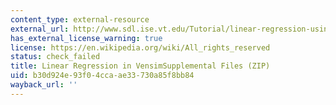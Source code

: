 ```yaml
---
content_type: external-resource
external_url: http://www.sdl.ise.vt.edu/Tutorial/linear-regression-using-vensim-file.zip
has_external_license_warning: true
license: https://en.wikipedia.org/wiki/All_rights_reserved
status: check_failed
title: Linear Regression in VensimSupplemental Files (ZIP)
uid: b30d924e-93f0-4cca-ae33-730a85f8bb84
wayback_url: ''
---
```

